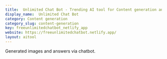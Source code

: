 ```yaml
---
title:  Unlimited Chat Bot - Trending AI tool for Content generation and best alternatives
display_name:  Unlimited Chat Bot
category: Content generation
category_slug: content-generation
key: freeunlimitedchatbot_netlify_app
website: https://freeunlimitedchatbot.netlify.app/
layout: aitool
---
```


Generated images and answers via chatbot.
